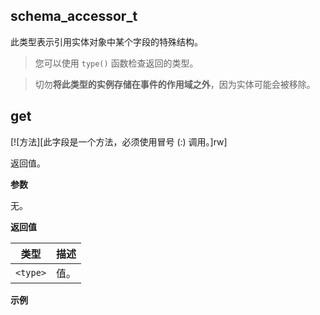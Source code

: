 ## schema_accessor_t

此类型表示引用实体对象中某个字段的特殊结构。

> 您可以使用 `type()` 函数检查返回的类型。

> 切勿**将此类型的实例存储在事件的作用域之外**，因为实体可能会被移除。

## get

[![方法][此字段是一个方法，必须使用冒号 (:) 调用。]rw]

返回值。

**参数**

无。

**返回值**

| 类型 | 描述 |
| ---- | ---- |
| `<type>` | 值。 |

**示例**

```